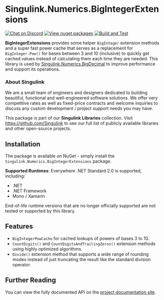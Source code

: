 # Singulink.Numerics.BigIntegerExtensions

[![Chat on Discord](https://img.shields.io/discord/906246067773923490)](https://discord.gg/EkQhJFsBu6)
[![View nuget packages](https://img.shields.io/nuget/v/Singulink.Numerics.BigIntegerExtensions.svg)](https://www.nuget.org/packages/Singulink.Numerics.BigIntegerExtensions/)
[![Build and Test](https://github.com/Singulink/Singulink.Numerics.BigIntegerExtensions/workflows/build%20and%20test/badge.svg)](https://github.com/Singulink/Singulink.Numerics.BigIntegerExtensions/actions?query=workflow%3A%22build+and+test%22)

**BigIntegerExtensions** provides some helper `BigInteger` extension methods and a super fast power cache that serves as a replacement for `BigInteger.Pow()` for bases between 3 and 10 (inclusive) to quickly get cached values instead of calculating them each time they are needed. This library is used by [Singulink.Numerics.BigDecimal](https://github.com/Singulink/Singulink.Numerics.BigDecimal/) to improve performance and support its operations.

### About Singulink

We are a small team of engineers and designers dedicated to building beautiful, functional and well-engineered software solutions. We offer very competitive rates as well as fixed-price contracts and welcome inquiries to discuss any custom development / project support needs you may have.

This package is part of our **Singulink Libraries** collection. Visit https://github.com/Singulink to see our full list of publicly available libraries and other open-source projects.

## Installation

The package is available on NuGet - simply install the `Singulink.Numerics.BigIntegerExtensions` package.

**Supported Runtimes**: Everywhere .NET Standard 2.0 is supported, including:
- .NET
- .NET Framework
- Mono / Xamarin

End-of-life runtime versions that are no longer officially supported are not tested or supported by this library.

## Features

- `BigIntegerPowCache` for cached lookups of powers of bases 3 to 10.
- `CountDigits()` and `CountDigitsAndTrailingZeros()` extension methods using highly optimized algorithms.
- `Divide()` extension method that supports a wide range of rounding modes instead of just truncating the result like the standard division operator.

## Further Reading

You can view the fully documented API on the [project documentation site](https://www.singulink.com/Docs/Singulink.Numerics.BigIntegerExtensions/api/Singulink.Numerics.html).
